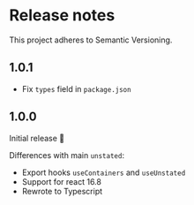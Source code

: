 # Release notes

This project adheres to Semantic Versioning.

## 1.0.1

- Fix `types` field in `package.json`

## 1.0.0

Initial release 🚀

Differences with main `unstated`:

- Export hooks `useContainers` and `useUnstated`
- Support for react 16.8
- Rewrote to Typescript
